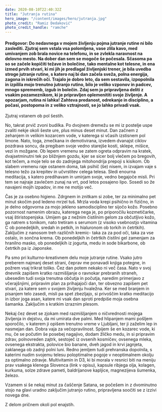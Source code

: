 ```yaml
---
date: 2020-08-10T22:40:32Z
title: "Jutranja rutina"
hero_image: "/content/images/hero/jutranja.jpg"
photo_credit: "Ramiz Dedaković"
photo_credit_handle: "ramche"
---
```


#### **Predgovor:** Do nedavnega v mojem življenju pojma jutranje rutine ni bilo zaslediti. Zjutraj sem vstala vsa polomljena, vase zlila kavo, med umivanjem zob brala novice na telefonu, in se zvlekla naravnost na delovno mesto. Na dober dan sem se mogoče še počesala. Sčasoma pa so se začele kopičiti težave in bolečine, tako mentalne kot telesne, in ena izmed prvih stvari, ki mi jih je predlagal življenjski trener, je bila uvedba stroge jutranje rutine, s katero naj bi dan začela sveža, polna energija, zagona in iskrečih oči. Trajalo je dobro leto, da sem sestavila, izpopolnila in izpilila mojo trenutno jutranjo rutino, bilo je veliko vzponov in padcev, mnogo sprememb, izgub in bolečin. Zdaj sem jo pripravljena deliti z vsakim pozameznikom, ki je pripravljen oplemenititi svoje življenje. A opozarjam, rutina ni lahka! Zahteva predanost, odrekanje in disciplino, a počasi, postopoma in z veliko vztrajnosti, se jo lahko privadi vsak. 


Zjutraj vstanem ob pol šestih. 

No, takrat prvič zvoni budilka. Po dvojnem dremežu se mi iz postelje uspe zvaliti nekje okoli šeste ure, plus minus deset minut. Dan začnem z zehanjem in velikim kozarcem vode, v katerega si včasih izstisnem pol limone. Nato, toga, zmečkana in demotivirana, izvedem dvanajst ciklov pozdrava soncu, da pregibam svoje vedno starejše kosti, sklepe, mišice, vezi in možgane. Ob lepem vremenu se zatem ogreta odpravim na kratek, dvajsetminutni tek po bližnjem gozdu, kjer se sicer bolj vlečem po bregovih, kot tečem, a moje telo se do zadnjega mitohondrija prepoji s kisikom. Ob slabem vremenu raje ostanem doma, tak psihič (še) nisem, in izvajam vaje s telesno težo za krepitev in učvrstitev celega telesa. Sledi enourna meditacija, s katero predihavam in umirjam svoje, vedno begajoče misli. Pri tem se najraje zavlečem zunaj na vrt, pod letos posajeno lipo. Sosedi so že navajeni mojih izpadov, in me ne motijo več.  

Čas je za osebno higieno. Zdrgnem in znitkam si zobe, ter za minimalno pet minut skočim pod ledeno mrzel tuš. Mrzla voda krepi psihično in fizično, in je delno odgovorna za mojo jekleno samodisciplino ter sijočo kožo. Posebno pozornost namenim obrazu, katerega nega je, po priporočilu kozmetičarke, vsaj štiristopenjska. Umijem ga z nežnim čistilnim gelom za občutljivo kožo, ga natrem s tonikom, nato tretiram s serumom (z visoko vsebnostjo vitamina C ob ponedeljkih, sredah in petkih, in hialuronom ob torkih in četrtkih). Zaključim z nanosom treh različnih kremic- taka za za pod oči, taka za vse ostalo, in sončna krema. Ob ponedeljkih in četrtkih čistilni gel zamenjam za hranilno masko, ob ponedeljkih iz jogurta, medu in sode bikarbone, ob četrtkih pa iz Japonske. 

Pa smo pri kulturno-kreativnem delu moje jutranje rutine. Vsako jutro preberem najmanj deset strani, čeprav me ponavadi knjiga potegne, in požrem vsaj trikrat toliko. Čez dan potem nekako ni več časa. Nato v svoj dnevnik zapišem kratko razmišljanje o ravnokar prebranih straneh, ubesedim tudi svoja trenutna občutja in počutja, naredim primerjavo z včerajšnjimi, pripravim plan za prihajajoči dan, ter obvezno zapišem pet stvari, za katere sem v svojem življenju hvaležna. Ker se med branjem in pisanjem telo zasedi, misli pa spet zbezljajo, si privoščim kratko meditacijo in izbor joga asan, katere mi vsak dan sproti predpiše moja osebna šamanka. Zaključim s kratkim izraznim plesom. 

Nekaj čez devet se zjokam med razmišljanjem o ničvrednosti mojega življenja in dejstvu, da mi umirata dve palmi. Med hlipanjem mami pošljem sporočilo, v katerem ji opišem trenutno vreme v Ljubljani, ter ji zaželim lep in nasmejan dan. Dobra vaja za večopravilnost. Spijem še en kozarec vode, ki mu, če se počutim še posebej nagajivo, dodam žličko medu, in si pripravim zdrav, polnovreden zajtrk, sestoječ iz ovsenih kosmičev, ovsenega mleka, ovsenega ekstrakta, polovice bio banane, dveh jagod in krvi jagnjeta, zaklanega ob zadnji polni luni. Redno jemljem tudi prehranska dopolnila, s katerimi nudim svojemu telesu poloptimalne pogoje v neoptimalnem okolju za optimalno zdravje. Multivitamin in D3, ki bi morala v resnici biti na meniju prav vsakega klenega Slovenca (link v opisu), kapsule ribjega olja, kolagen, kurkuma, solze zdrave pameti, baldrijanove kapljice, magnezijeva šumenka, železo. 

Vzamem si še nekaj minut za čaščenje Satana, se počešem in z dvominutno stojo na glavi uradno zaključim jutranjo rutino, pripravljena soočiti se z izzivi novega dne. 

Z delom pričnem okoli pol enajstih.
